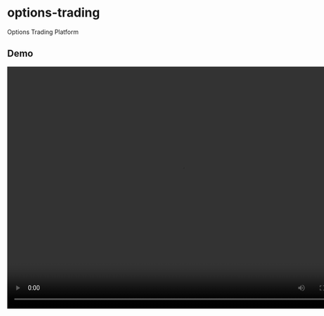 # options-trading
Options Trading Platform 

## Demo

<video width="800" height="560" controls>
  <source src="https://github.com/user-attachments/assets/57ef0c98-a980-4f8b-abfa-da6c9e225349" type="video/mp4">
  Your browser does not support the video tag.
</video>

